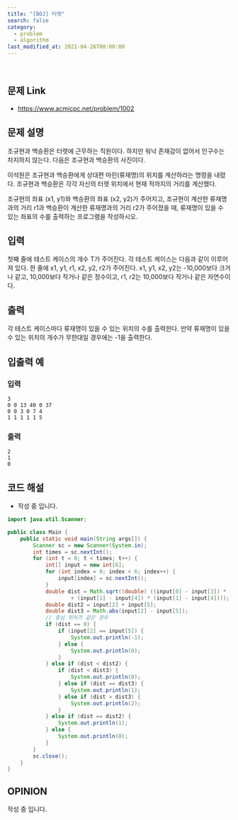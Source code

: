 ```yaml
---
title: "[BOJ] 터렛"
search: false
category:
  - problem
  - algorithm
last_modified_at: 2021-04-26T00:00:00
---
```


<br>

## 문제 Link
- <https://www.acmicpc.net/problem/1002>

## 문제 설명
조규현과 백승환은 터렛에 근무하는 직원이다. 
하지만 워낙 존재감이 없어서 인구수는 차지하지 않는다. 
다음은 조규현과 백승환의 사진이다.

이석원은 조규현과 백승환에게 상대편 마린(류재명)의 위치를 계산하라는 명령을 내렸다. 
조규현과 백승환은 각각 자신의 터렛 위치에서 현재 적까지의 거리를 계산했다.

조규현의 좌표 (x1, y1)와 백승환의 좌표 (x2, y2)가 주어지고, 
조규현이 계산한 류재명과의 거리 r1과 백승환이 계산한 류재명과의 거리 r2가 주어졌을 때, 
류재명이 있을 수 있는 좌표의 수를 출력하는 프로그램을 작성하시오.


## 입력
첫째 줄에 테스트 케이스의 개수 T가 주어진다. 
각 테스트 케이스는 다음과 같이 이루어져 있다.
한 줄에 x1, y1, r1, x2, y2, r2가 주어진다. 
x1, y1, x2, y2는 -10,000보다 크거나 같고, 10,000보다 작거나 같은 정수이고, r1, r2는 10,000보다 작거나 같은 자연수이다.


## 출력
각 테스트 케이스마다 류재명이 있을 수 있는 위치의 수를 출력한다. 
만약 류재명이 있을 수 있는 위치의 개수가 무한대일 경우에는 -1을 출력한다.

## 입출력 예
### 입력
```
3
0 0 13 40 0 37
0 0 3 0 7 4
1 1 1 1 1 5
```

### 출력
```
2
1
0
```

## 코드 해설
- 작성 중 입니다.

```java
import java.util.Scanner;

public class Main {
    public static void main(String args[]) {
        Scanner sc = new Scanner(System.in);
        int times = sc.nextInt();
        for (int t = 0; t < times; t++) {
            int[] input = new int[6];
            for (int index = 0; index < 6; index++) {
                input[index] = sc.nextInt();
            }
            double dist = Math.sqrt((double) ((input[0] - input[3]) * (input[0] - input[3])
                    + (input[1] - input[4]) * (input[1] - input[4])));
            double dist2 = input[2] + input[5];
            double dist3 = Math.abs(input[2] - input[5]);
            // 중심 위치가 같은 경우
            if (dist == 0) {
                if (input[2] == input[5]) {
                    System.out.println(-1);
                } else {
                    System.out.println(0);
                }
            } else if (dist < dist2) {
                if (dist < dist3) {
                    System.out.println(0);
                } else if (dist == dist3) {
                    System.out.println(1);
                } else if (dist > dist3) {
                    System.out.println(2);
                }
            } else if (dist == dist2) {
                System.out.println(1);
            } else {
                System.out.println(0);
            }
        }
        sc.close();
    }
}
```

## OPINION
작성 중 입니다.